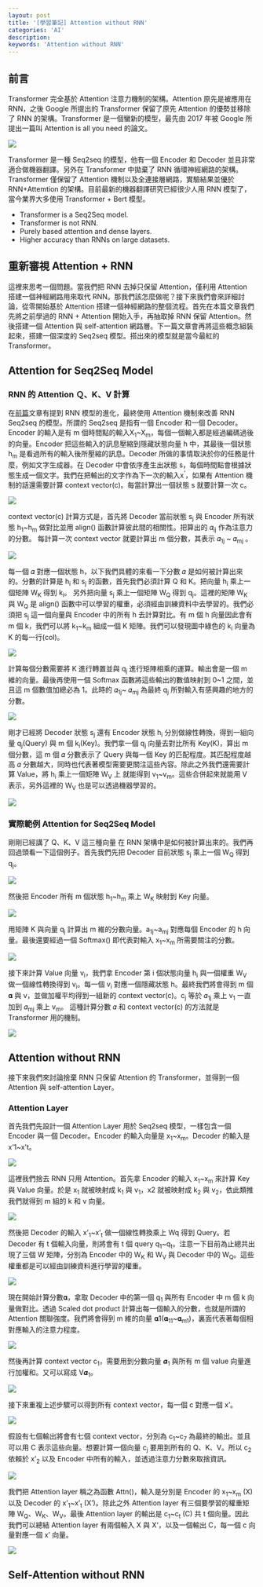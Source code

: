 ```yaml
---
layout: post
title: '[學習筆記] Attention without RNN'
categories: 'AI'
description:
keywords: 'Attention without RNN'
---
```


## 前言
Transformer 完全基於 Attention 注意力機制的架構。Attention 原先是被應用在 RNN，之後 Google 所提出的 Transformer 保留了原先 Attention 的優勢並移除了 RNN 的架構。Transformer 是一個蠻新的模型，最先由 2017 年被 Google 所提出一篇叫 Attention is all you need 的論文。

![](/images/posts/AI/2021/img1100727-1.png)

Transformer 是一種 Seq2seq 的模型，他有一個 Encoder 和 Decoder 並且非常適合做機器翻譯。另外在 Transformer 中拋棄了 RNN 循環神經網路的架構。Transformer 僅保留了 Attention 機制以及全連接層網路，實驗結果並優於 RNN+Attemtion 的架構。目前最新的機器翻譯研究已經很少人用 RNN 模型了，當今業界大多使用 Transformer + Bert 模型。

- Transformer is a Seq2Seq model.
- Transformer is not RNN.
- Purely based attention and dense layers.
- Higher accuracy than RNNs on large  datasets.

## 重新審視 Attention + RNN
這裡來思考一個問題。當我們把 RNN 去掉只保留 Attention，僅利用 Attention 搭建一個神經網路用來取代 RNN。那我們該怎麼做呢？接下來我們會來詳細討論，從零開始基於 Attention 搭建一個神經網路的整個流程。首先在本篇文章我們先將之前學過的 RNN + Attention 開始入手，再抽取掉 RNN 保留 Attention。然後搭建一個 Attention 與 self-attention 網路層。下一篇文章會再將這些概念組裝起來，搭建一個深度的 Seq2seq 模型。搭出來的模型就是當今最紅的 Transformer。

## Attention for Seq2Seq Model
### RNN 的 Attention Ｑ、K、V 計算
在[前篇](https://andy6804tw.github.io/2021/05/01/rnn-to-attention/)文章有提到 RNN 模型的進化，最終使用 Attention 機制來改善 RNN Seq2seq 的模型。所謂的 Seq2seq 是指有一個 Encoder 和一個 Decoder。Encoder 的輸入是有 m 個時間點的輸入X<sub>1</sub>~X<sub>m</sub>，每個一個輸入都是經過編碼過後的向量。Encoder 把這些輸入的訊息壓縮到隱藏狀態向量 h 中，其最後一個狀態 h<sub>m</sub> 是看過所有的輸入後所壓縮的訊息。Decoder 所做的事情取決於你的任務是什麼，例如文字生成器。在 Decoder 中會依序產生出狀態 s，每個時間點會根據狀態生成一個文字。我們在把輸出的文字作為下一次的輸入x<sup>‘</sup>，如果有 Attention 機制的話還需要計算 context vector(c)。每當計算出一個狀態 s 就要計算一次 c。

![](/images/posts/AI/2021/img1100727-2.png)

context vector(c) 計算方式是，首先將 Decoder 當前狀態 s<sub>j</sub> 與 Encoder 所有狀態 h<sub>1</sub>~h<sub>m</sub> 做對比並用 align() 函數計算彼此間的相關性。把算出的 𝛼<sub>ij</sub>  作為注意力的分數。 每計算一次 context vector 就要計算出 m 個分數，其表示 𝛼<sub>1j</sub> ~ 𝛼<sub>mj</sub> 。

![](/images/posts/AI/2021/img1100727-3.png)

每一個 𝛼 對應一個狀態 h，以下我們具體的來看一下分數 𝛼 是如何被計算出來的。分數的計算是 h<sub>i</sub>  和 s<sub>j</sub> 的函數，首先我們必須計算 Q 和 K。把向量 h<sub>i</sub> 乘上一個矩陣 W<sub>K</sub> 得到 k<sub>i</sub>。 另外把向量 s<sub>j</sub> 乘上一個矩陣 W<sub>Q</sub> 得到 q<sub>j</sub>。這裡的矩陣 W<sub>K</sub> 與 W<sub>Q</sub> 是 align() 函數中可以學習的權重，必須經由訓練資料中去學習的。我們必須把 s<sub>j</sub> 這一個向量與 Encoder 中的所有 h 去計算對比。有 m 個 h 向量因此會有 m 個 k，我們可以將 k<sub>1</sub>~k<sub>m</sub> 組成一個 K 矩陣。我們可以發現圖中綠色的 k<sub>i</sub> 向量為 K 的每一行(col)。

![](/images/posts/AI/2021/img1100727-4.png)

計算每個分數需要將 K 進行轉置並與 q<sub>j</sub> 進行矩陣相乘的運算。輸出會是一個 m 維的向量。最後再使用一個 Softmax 函數將這些輸出的數值映射到 0~1 之間，並且這 m 個數值加總必為 1。此時的 𝛼<sub>1j</sub>~ 𝛼<sub>mj</sub> 為最終 q<sub>j</sub>  所對輸入有感興趣的地方的分數。

![](/images/posts/AI/2021/img1100727-5.png)

剛才已經將 Decoder 狀態 s<sub>j</sub> 還有 Encoder 狀態 h<sub>i</sub> 分別做線性轉換，得到一組向量 q<sub>j</sub>(Query) 與 m 個 k<sub>i</sub>(Key)。我們拿一個 q<sub>j</sub> 向量去對比所有 Key(K)，算出 m 個分數，這 m 個 𝛼 分數表示了 Query 與每一個 Key 的匹配程度。其匹配程度越高 𝛼 分數越大，同時也代表著模型需要更關注這些內容。除此之外我們還需要計算 Value，將 h<sub>i</sub> 乘上一個矩陣 W<sub>V</sub> 上 就能得到 v<sub>1</sub>~v<sub>m</sub>。這些合併起來就能用 V 表示，另外這裡的 W<sub>V</sub> 也是可以透過機器學習的。

![](/images/posts/AI/2021/img1100727-6.png)

### 實際範例 Attention for Seq2Seq Model
剛剛已經講了 Q、K、V 這三種向量 在 RNN 架構中是如何被計算出來的。我們再回過頭看一下這個例子。首先我們先把 Decoder 目前狀態 s<sub>j</sub> 乘上一個 W<sub>Q</sub> 得到 q<sub>j</sub>。

![](/images/posts/AI/2021/img1100727-7.png)

然後把 Encoder 所有 m 個狀態 h<sub>1</sub>~h<sub>m</sub> 乘上 W<sub>K</sub> 映射到 Key 向量。

![](/images/posts/AI/2021/img1100727-8.png)

用矩陣 K 與向量 q<sub>j</sub> 計算出 m 維的分數向量。a<sub>1j</sub>~a<sub>mj</sub> 對應每個 Encoder 的 h 向量。最後還要經過一個 Softmax() 即代表對輸入 x<sub>1</sub>~x<sub>m</sub> 所需要關注的分數。

![](/images/posts/AI/2021/img1100727-9.png)

接下來計算 Value 向量 v<sub>i</sub>，我們拿 Encoder 第 i 個狀態向量 h<sub>i</sub> 與一個權重 W<sub>V</sub> 做一個線性轉換得到 v<sub>i</sub>。每一個 v<sub>i</sub> 對應一個隱藏狀態 h。最終我們將會得到 m 個 𝛂 與 v，並做加權平均得到一組新的 context vector(c)。c<sub>j</sub> 等於 𝛼<sub>1j</sub> 乘上 v<sub>1</sub> 一直加到 𝛼<sub>mj</sub> 乘上 v<sub>m</sub>。 這種計算分數 𝛼 和 context vector(c) 的方法就是 Transformer 用的機制。

![](/images/posts/AI/2021/img1100727-10.png)

## Attention without RNN
接下來我們來討論捨棄 RNN 只保留 Attention 的 Transformer，並得到一個 Attention 與 self-attention Layer。

### Attention Layer
首先我們先設計一個 Attention Layer 用於 Seq2seq 模型，一樣包含一個 Encoder 與一個 Decoder。Encoder 的輸入向量是 x<sub>1</sub>~x<sub>m</sub>。Decoder 的輸入是 x’1~x’t。

![](/images/posts/AI/2021/img1100727-11.png)

這裡我們捨去 RNN 只用 Attention。首先拿 Encoder 的輸入 x<sub>1</sub>~x<sub>m</sub> 來計算 Key 與 Value 向量。於是 x<sub>1</sub> 就被映射成 k<sub>1</sub> 與 v<sub>1</sub>，x2 就被映射成 k<sub>2</sub> 與 v<sub>2</sub>，依此類推我們就得到 m 組的 k 和 v 向量。

![](/images/posts/AI/2021/img1100727-12.png)

然後把 Decoder 的輸入 x’<sub>1</sub>~x’<sub>t</sub> 做一個線性轉換乘上 Wq 得到 Query。若 Decoder 有 t 個輸入向量，則將會有 t 個 query q<sub>1</sub>~q<sub>t</sub>。注意一下目前為止總共出現了三個 W 矩陣，分別為 Encoder 中的 W<sub>K</sub> 和 W<sub>V</sub> 與 Decoder 中的 W<sub>Q</sub>。這些權重都是可以經由訓練資料進行學習的權重。

![](/images/posts/AI/2021/img1100727-13.png)

現在開始計算分數𝛂，拿取 Decoder 中的第一個 q<sub>1</sub> 與所有 Encoder 中 m 個 k 向量做對比。透過 Scaled dot product 計算出每一個輸入的分數，也就是所謂的 Attention 關聯強度。我們將會得到 m 維的向量 𝛂1(𝛂<sub>11</sub>~𝛂<sub>m1</sub>)，裏面代表著每個相對應輸入的注意力程度。

![](/images/posts/AI/2021/img1100727-14.png)

然後再計算 context vector c<sub>1</sub>，需要用到分數向量 𝜶<sub>1</sub> 與所有 m 個 value 向量進行加權和。又可以寫成 V𝜶<sub>1</sub>。

![](/images/posts/AI/2021/img1100727-15.png)

接下來重複上述步驟可以得到所有 context vector，每一個 c 對應一個 x’。

![](/images/posts/AI/2021/img1100727-16.png)

假設有七個輸出將會有七個 context vector，分別為 c<sub>1</sub>~c<sub>7</sub> 為最終的輸出。並且可以用 C 表示這些向量。想要計算一個向量 c<sub>j</sub> 要用到所有的 Q、K、V。所以 c<sub>2</sub> 依賴於 x’<sub>2</sub> 以及 Encoder 中所有的輸入，並透過注意力分數來取捨資訊。

![](/images/posts/AI/2021/img1100727-17.png)

我們把 Attention layer 稱之為函數 Attn()，輸入是分別是 Encoder 的 x<sub>1</sub>~x<sub>m</sub> (X)以及 Decoder 的 x’<sub>1</sub>~x’<sub>t</sub> (X’)。除此之外 Attention layer 有三個要學習的權重矩陣 W<sub>Q</sub>、W<sub>K</sub>、W<sub>V</sub>。最後 Attention layer 的輸出是 c<sub>1</sub>~c<sub>t</sub> (C) 共 t 個向量。因此我們可以總結 Attention layer 有兩個輸入 X 與 X‘，以及一個輸出 C，每一個 c 向量對應一個 x’ 向量。

![](/images/posts/AI/2021/img1100727-18.png)

## Self-Attention without RNN